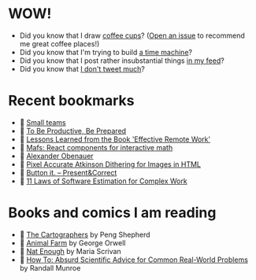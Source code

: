 # WOW!

- Did you know that I draw [coffee cups](https://papercups.mamuso.net/)? ([Open an issue](https://github.com/mamuso/papercups/issues) to recommend me great coffee places!)
- Did you know that I'm trying to build [a time machine](https://github.com/mamuso/fluxcapacitor)?
- Did you know that I post rather insubstantial things [in my feed](https://feed.mamuso.net/)?
- Did you know that [I don't tweet much](https://twitter.com/mamuso)?

# Recent bookmarks

- 👀 [Small teams](https://stevepulec.com/posts/small/)
- 👀 [To Be Productive, Be Prepared](https://martinrue.com/to-be-productive-be-prepared/)
- 👀 [Lessons Learned from the Book 'Effective Remote Work'](https://phauer.com/2022/book-remote-work-lessons-learned/)
- 👀 [Mafs: React components for interactive math](https://mafs.dev/)
- 👀 [Alexander Obenauer](https://alexanderobenauer.com/)
- 👀 [Pixel Accurate Atkinson Dithering for Images in HTML](https://sheep.horse/2022/12/pixel_accurate_atkinson_dithering_for_images_in_ht.html)
- 👀 [Button it. – Present&Correct](http://blog.presentandcorrect.com/27986-2)
- 👀 [11 Laws of Software Estimation for Complex Work](https://mdalmijn.com/p/11-laws-of-software-estimation-for-complex-work)


# Books and comics I am reading

- 📘 [The Cartographers](https://www.goodreads.com/book/show/56224531) by Peng Shepherd
- 📘 [Animal Farm](https://www.goodreads.com/book/show/8349198) by George Orwell
- 📘 [Nat Enough](https://www.goodreads.com/book/show/45714795) by Maria Scrivan
- 📘 [How To: Absurd Scientific Advice for Common Real-World Problems](https://www.goodreads.com/book/show/43851501) by Randall Munroe

